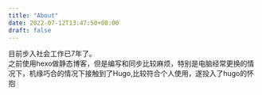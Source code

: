 ```yaml
---
title: "About"
date: 2022-07-12T13:47:50+08:00
draft: false
---
```


目前步入社会工作已7年了。  
之前使用hexo做静态博客，但是编写和同步比较麻烦，特别是电脑经常更换的情况下，机缘巧合的情况下接触到了Hugo,比较符合个人使用，遂投入了hugo的怀抱